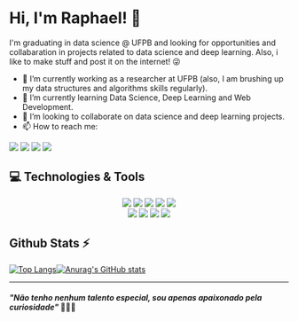 # Hi, I'm Raphael! 👋 

I'm graduating in data science @ UFPB and looking for opportunities and collabaration in projects related to data science and deep learning. Also, i like to make stuff and post it on the internet!  :stuck_out_tongue_winking_eye: 

- 🔭 I’m currently working as a researcher at UFPB  (also, I am brushing up my data structures and algorithms skills regularly).  
- 🌱 I’m currently learning Data Science, Deep Learning and Web Development.  
- 🤝 I’m looking to collaborate on data science and deep learning projects.  
 -   📫  How to reach me: 
  
[<img src="https://img.shields.io/badge/twitter-%231DA1F2.svg?&style=for-the-badge&logo=twitter&logoColor=white" />](https://twitter.com/raphael_720)  [<img src="https://img.shields.io/badge/linkedin-%230077B5.svg?&style=for-the-badge&logo=linkedin&logoColor=white" />](https://www.linkedin.com/in/raphael-nascimento-511b09148/) [<img src = "https://img.shields.io/badge/instagram-%23E4405F.svg?&style=for-the-badge&logo=instagram&logoColor=white">](https://www.instagram.com/raphael_720/)  [<img src = "https://img.shields.io/badge/Gmail-D14836?style=for-the-badge&logo=gmail&logoColor=white">](mailto:contato@raphaelleite720@gmail.com)

## :computer: Technologies & Tools
<p align="center">
 <img src="https://img.shields.io/badge/Python-14354C?style=for-the-badge&logo=python&logoColor=white"></img>
  <img src="https://img.shields.io/badge/JavaScript-F7DF1E?style=for-the-badge&logo=javascript&logoColor=black"></img>
  <img src="https://img.shields.io/badge/TypeScript-007ACC?style=for-the-badge&logo=typescript&logoColor=white"></img>
 <img src="https://img.shields.io/badge/c-%2300599C.svg?style=for-the-badge&logo=c&logoColor=white"/>
  <img src="https://img.shields.io/badge/c++-%2300599C.svg?style=for-the-badge&logo=c%2B%2B&logoColor=white"/>
  <br/>
  <img src="https://img.shields.io/badge/HTML5-E34F26?style=for-the-badge&logo=html5&logoColor=white"></img>
  <img src="https://img.shields.io/badge/CSS3-1572B6?style=for-the-badge&logo=css3&logoColor=white"><img>
  <img src="https://img.shields.io/badge/Node.js-43853D?style=for-the-badge&logo=node.js&logoColor=white"/>
  <img src="https://img.shields.io/badge/React_Native-20232A?style=for-the-badge&logo=react&logoColor=61DAFB"></img>

## Github Stats :zap:

[
![Top Langs](https://github-readme-stats.vercel.app/api/top-langs/?username=raphael720&layout=compact&theme=tokyonight&exclude_repo=icd,Exercicios-icd)![Anurag's GitHub stats](https://github-readme-stats.vercel.app/api?username=raphael720&count_private=true&show_icons=true&theme=tokyonight)](https://github.com/anuraghazra/github-readme-stats)

---

#### _"Não tenho nenhum talento especial, sou apenas apaixonado pela curiosidade"_ 👩🏻‍💻  
 
